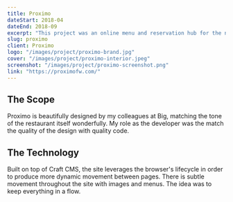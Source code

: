 ```yaml
---
title: Proximo
dateStart: 2018-04
dateEnd: 2018-09
excerpt: "This project was an online menu and reservation hub for the new Downtown Fort Wayne restaurant Proximo. Integrated with OpenTable's API, users can make reservation through the website, view delicious menu items, and purchase gift cards."
slug: proximo
client: Proximo
logo: "/images/project/proximo-brand.jpg"
cover: "/images/project/proximo-interior.jpeg"
screenshot: "/images/project/proximo-screenshot.png"
link: "https://proximofw.com/"
---
```


## The Scope

Proximo is beautifully designed by my colleagues at Big, matching the tone of the restaurant itself wonderfully. My role as the developer was the match the quality of the design with quality code.

## The Technology

Built on top of Craft CMS, the site leverages the browser's lifecycle in order to produce more dynamic movement between pages. There is subtle movement throughout the site with images and menus. The idea was to keep everything in a flow.

